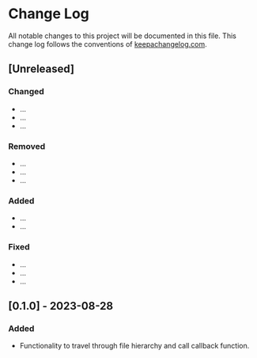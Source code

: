 # Change Log

All notable changes to this project will be documented in this file. This change log follows the conventions
of [keepachangelog.com](http://keepachangelog.com/).

## [Unreleased]

### Changed

- ...
- ...
- ...

### Removed

- ...
- ...
- ...

### Added

- ...
- ...

### Fixed

- ...
- ...
- ...

## [0.1.0] - 2023-08-28

### Added

- Functionality to travel through file hierarchy and call callback function.
